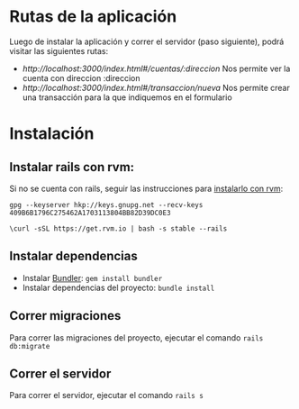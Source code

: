# Rutas de la aplicación
Luego de instalar la aplicación y correr el servidor (paso siguiente), podrá visitar las siguientes rutas:

* *http://localhost:3000/index.html#/cuentas/:direccion* Nos permite ver la cuenta con direccion :direccion
* *http://localhost:3000/index.html#/transaccion/nueva* Nos permite crear una transacción para la que indiquemos en el formulario


# Instalación
## Instalar rails con rvm:
Si no se cuenta con rails, seguir las instrucciones para [instalarlo con rvm](https://rvm.io/rvm/install):
```
gpg --keyserver hkp://keys.gnupg.net --recv-keys 409B6B1796C275462A1703113804BB82D39DC0E3

\curl -sSL https://get.rvm.io | bash -s stable --rails
```

## Instalar dependencias
* Instalar [Bundler](http://bundler.io/): `gem install bundler`
* Instalar dependencias del proyecto: `bundle install`

## Correr migraciones
Para correr las migraciones del proyecto, ejecutar el comando `rails db:migrate`

## Correr el servidor
Para correr el servidor, ejecutar el comando `rails s`
